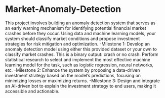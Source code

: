 # Market-Anomaly-Detection
This project involves building an anomaly detection system that serves as an early warning mechanism for identifying potential financial market crashes before they occur. Using data and machine learning models, your system should classify market conditions and propose investment strategies for risk mitigation and optimization.
-Milestone 1: Develop an anomaly detection model using either this provided dataset or your own to classify market crashes. This is a binary output: crash or no crash. Perform statistical research to select and implement the most effective machine learning model for the task, such as logistic regression, neural networks, etc.
-Milestone 2: Enhance the system by proposing a data-driven investment strategy based on the model’s predictions, focusing on minimizing losses or maximizing returns.
-Milestone 3: Design and integrate an AI-driven bot to explain the investment strategy to end users, making it accessible and actionable.
